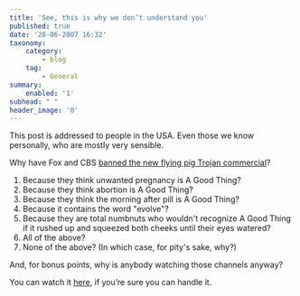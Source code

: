 ```yaml
---
title: 'See, this is why we don’t understand you'
published: true
date: '20-06-2007 16:32'
taxonomy:
    category:
        - blog
    tag:
        - General
summary:
    enabled: '1'
subhead: " "
header_image: '0'
---
```


This post is addressed to people in the USA. Even those we know personally, who are mostly very sensible.

Why have Fox and CBS [banned the new flying pig Trojan commercial](https://www.nytimes.com/2007/06/18/business/media/18adcol.html)?

  1. Because they think unwanted pregnancy is A Good Thing?
  2. Because they think abortion is A Good Thing?
  3. Because they think the morning after pill is A Good Thing?
  4. Because it contains the word "evolve"?
  5. Because they are total numbnuts who wouldn't recognize A Good Thing if it rushed up and squeezed both cheeks until their eyes watered?
  6. All of the above?
  7. None of the above? (In which case, for pity's sake, why?)

And, for bonus points, why is anybody watching those channels anyway?

You can watch it [here](https://www.youtube.com/watch?v=UreupbYaseY), if you’re sure you can handle it.
